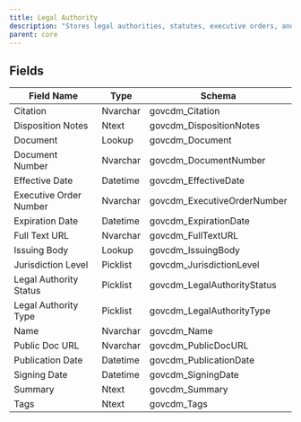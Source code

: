 ```yaml
---
title: Legal Authority
description: "Stores legal authorities, statutes, executive orders, and related metadata for compliance, policy, and legal reference."
parent: core
---
```


## Fields

| Field Name             | Type     | Schema                      |
|------------------------|----------|-----------------------------|
| Citation               | Nvarchar | govcdm_Citation             |
| Disposition Notes      | Ntext    | govcdm_DispositionNotes     |
| Document               | Lookup   | govcdm_Document             |
| Document Number        | Nvarchar | govcdm_DocumentNumber       |
| Effective Date         | Datetime | govcdm_EffectiveDate        |
| Executive Order Number | Nvarchar | govcdm_ExecutiveOrderNumber |
| Expiration Date        | Datetime | govcdm_ExpirationDate       |
| Full Text URL          | Nvarchar | govcdm_FullTextURL          |
| Issuing Body           | Lookup   | govcdm_IssuingBody          |
| Jurisdiction Level     | Picklist | govcdm_JurisdictionLevel    |
| Legal Authority Status | Picklist | govcdm_LegalAuthorityStatus |
| Legal Authority Type   | Picklist | govcdm_LegalAuthorityType   |
| Name                   | Nvarchar | govcdm_Name                 |
| Public Doc URL         | Nvarchar | govcdm_PublicDocURL         |
| Publication Date       | Datetime | govcdm_PublicationDate      |
| Signing Date           | Datetime | govcdm_SigningDate          |
| Summary                | Ntext    | govcdm_Summary              |
| Tags                   | Ntext    | govcdm_Tags                 |
